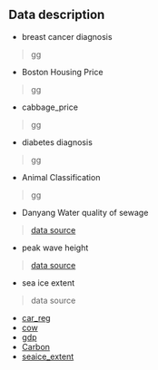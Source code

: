 ## Data description

* breast cancer diagnosis

> gg

* Boston Housing Price

> gg

* cabbage_price

> gg

* diabetes diagnosis

> gg

* Animal Classification

> gg

* Danyang Water quality of sewage

> [data source](https://www.data.go.kr/data/15053866/fileData.do)

* peak wave height

> [data source](https://data.kma.go.kr/data/sea/selectBuoyRltmList.do?pgmNo=52&tabNo=1)

* sea ice extent

> data source
 - [car_reg](http://www.index.go.kr/potal/main/EachDtlPageDetail.do?idx_cd=1257)
 - [cow](http://www.fao.org/faostat/en/#data/QL)
 - [gdp](https://data.oecd.org/gdp/gross-domestic-product-gdp.htm)
 - [Carbon](https://www.kaggle.com/ucsandiego/carbon-dioxide?select=archive.csv)
 - [seaice_extent](https://www.kaggle.com/nsidcorg/daily-sea-ice-extent-data)
